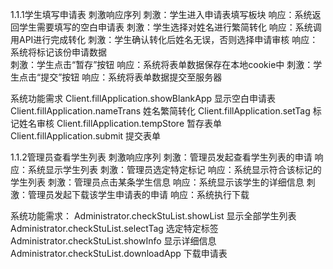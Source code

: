 1.1.1学生填写申请表
刺激响应序列
	刺激：学生进入申请表填写板块
	响应：系统返回学生需要填写的空白申请表
	刺激：学生选择对姓名进行繁简转化
	响应：系统调用API进行完成转化
	刺激：学生确认转化后姓名无误，否则选择申请审核
	响应：系统将标记该份申请数据	
	刺激：学生点击“暂存”按钮
	响应：系统将表单数据保存在本地cookie中
	刺激：学生点击“提交”按钮
	响应：系统将表单数据提交至服务器

系统功能需求
	Client.fillApplication.showBlankApp	显示空白申请表
	Client.fillApplication.nameTrans	姓名繁简转化
	Client.fillApplication.setTag	标记姓名审核
	Client.fillApplication.tempStore	暂存表单
	Client.fillApplication.submit	提交表单



1.1.2管理员查看学生列表
刺激响应序列
	刺激：管理员发起查看学生列表的申请
	响应：系统显示学生列表
	刺激：管理员选定特定标记
	响应：系统显示符合该标记的学生列表
	刺激：管理员点击某条学生信息
	响应：系统显示该学生的详细信息
	刺激：管理员发起下载该学生申请表的申请
	响应：系统执行下载

系统功能需求：
	Administrator.checkStuList.showList	显示全部学生列表
	Administrator.checkStuList.selectTag	选定特定标签
	Administrator.checkStuList.showInfo	显示详细信息
	Administrator.checkStuList.downloadApp	下载申请表